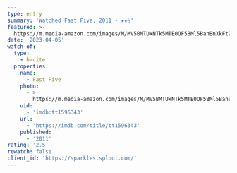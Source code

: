 ```yaml
---
type: entry
summary: 'Watched Fast Five, 2011 - ★★½'
featured: >-
  https://m.media-amazon.com/images/M/MV5BMTUxNTk5MTE0OF5BMl5BanBnXkFtZTcwMjA2NzY3NA@@._V1_SX300.jpg
date: '2023-04-05'
watch-of:
  type:
    - h-cite
  properties:
    name:
      - Fast Five
    photo:
      - >-
        https://m.media-amazon.com/images/M/MV5BMTUxNTk5MTE0OF5BMl5BanBnXkFtZTcwMjA2NzY3NA@@._V1_SX300.jpg
    uid:
      - 'imdb:tt1596343'
    url:
      - 'https://imdb.com/title/tt1596343'
    published:
      - '2011'
rating: '2.5'
rewatch: false
client_id: 'https://sparkles.sploot.com/'
---
```

